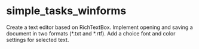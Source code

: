 # simple_tasks_winforms

Create a text editor based on RichTextBox. Implement opening and saving a document in two formats (*.txt and *.rtf). Add a choice
font and color settings for selected text.